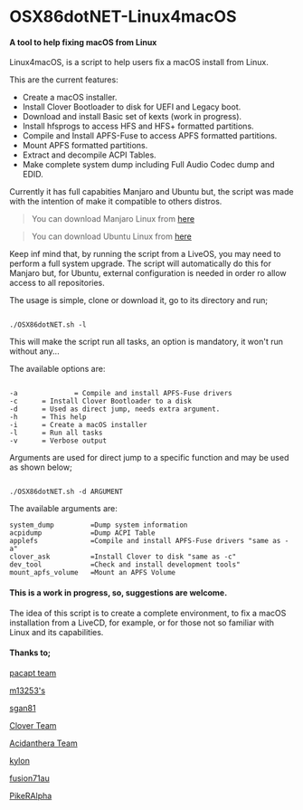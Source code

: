 # OSX86dotNET-Linux4macOS
#### A tool to help fixing macOS from Linux


Linux4macOS, is a script to help users fix a macOS install from Linux.

This are the current features:


- Create a macOS installer.
- Install Clover Bootloader to disk for UEFI and Legacy boot.
- Download and install Basic set of kexts (work in progress).
- Install hfsprogs to access HFS and HFS+ formatted partitions.
- Compile and Install APFS-Fuse to access APFS formatted partitions.
- Mount APFS formatted partitions.
- Extract and decompile ACPI Tables.
- Make complete system dump including Full Audio Codec dump and EDID.


Currently it has full capabities Manjaro and Ubuntu but, the script
was made with the intention of make it compatible to others distros.


> You can download Manjaro Linux from [here](https://manjaro.org/get-manjaro/)

> You can download Ubuntu Linux from [here](https://www.ubuntu.com/download/desktop)

Keep inf mind that, by running the script from a LiveOS, you may need to perform a full
system upgrade. The script will automatically do this for Manjaro but, for Ubuntu, external
configuration is needed in order ro allow access to all repositories.


The usage is simple, clone or download it, go to its directory and run;
```

./OSX86dotNET.sh -l
```
This will make the script run all tasks, an option is mandatory, it won't run without any...


The available options are:
```

-a              = Compile and install APFS-Fuse drivers
-c 		= Install Clover Bootloader to a disk
-d 		= Used as direct jump, needs extra argument.
-h 		= This help
-i 		= Create a macOS installer
-l 		= Run all tasks
-v 		= Verbose output
```
 
Arguments are used for direct jump to a specific function and may be used 
as shown below;
```

./OSX86dotNET.sh -d ARGUMENT
```

The available arguments are:
```
system_dump         =Dump system information
acpidump            =Dump ACPI Table
applefs             =Compile and install APFS-Fuse drivers "same as -a"
clover_ask          =Install Clover to disk "same as -c"
dev_tool            =Check and install development tools"
mount_apfs_volume   =Mount an APFS Volume
```

#### This is a work in progress, so, suggestions are welcome.

The idea of this script is to create a complete environment, to fix
a macOS installation from a LiveCD, for example, or for those not so familiar
with Linux and its capabilities.


#### Thanks to;

[pacapt team](https://github.com/icy/pacapt/blob/master/pacapt#L168)

[m13253's](https://github.com/m13253/clover-linux-installer)

[sgan81](https://github.com/sgan81/apfs-fuse)

[Clover Team](https://sourceforge.net/projects/cloverefiboot/)

[Acidanthera Team](https://github.com/acidanthera)

[kylon](http://cloudclovereditor.altervista.org/cce/index.php)

[fusion71au](https://www.insanelymac.com/forum/topic/329828-making-a-bootable-high-sierra-usb-installer-entirely-from-scratch-in-windows-or-linux-mint-without-access-to-mac-or-app-store-installerapp/)

[PikeRAlpha](https://pikeralpha.wordpress.com/2017/06/06/catalogurl-for-macos-10-13-high-sierra/)
